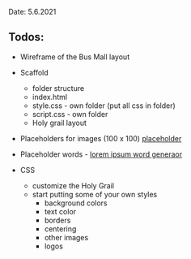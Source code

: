 Date: 5.6.2021

## Todos:

- Wireframe of the Bus Mall layout
- Scaffold
  - folder structure
  - index.html
  - style.css - own folder (put all css in folder)
  - script.css - own folder
  - Holy grail layout
- Placeholders for images (100 x 100)  [placeholder](https://placehold.it)
- Placeholder words - [lorem ipsum word generaor](https://www.lipsum.com/)

- CSS 
  - customize the Holy Grail
  - start putting some of your own styles
    - background colors
    - text color
    - borders
    - centering
    - other images
    - logos